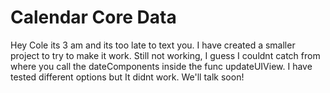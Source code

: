 #  Calendar Core Data

Hey Cole its 3 am and its too late to text you. I have created a smaller project to try to make it work. Still not working, I guess I couldnt catch from where you call the dateComponents inside the func updateUIView. I have tested different options but It didnt work. 
We'll talk soon!

